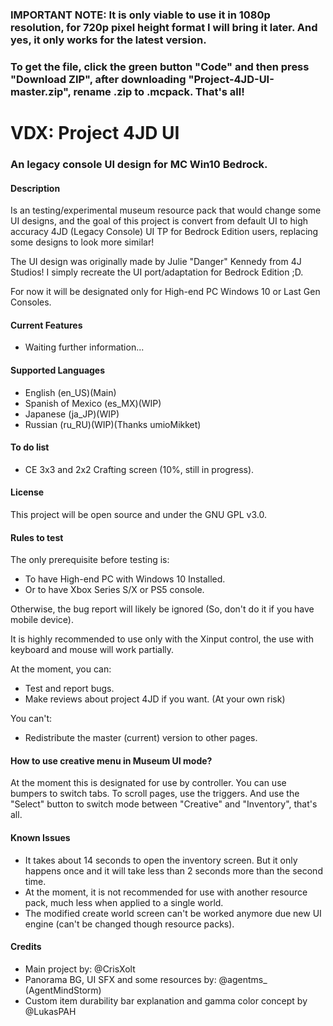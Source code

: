 ### IMPORTANT NOTE: It is only viable to use it in 1080p resolution, for 720p pixel height format I will bring it later. And yes, it only works for the latest version.

### To get the file, click the green button "Code" and then press "Download ZIP", after downloading "Project-4JD-UI-master.zip", rename .zip to .mcpack. That's all!

# VDX: Project 4JD UI

### An legacy console UI design for MC Win10 Bedrock.

#### Description ####

Is an testing/experimental museum resource pack that would change some UI designs, and the goal of this project is convert from default UI to high accuracy 4JD (Legacy Console) UI TP for Bedrock Edition users, replacing some designs to look more similar!

The UI design was originally made by Julie "Danger" Kennedy from 4J Studios! I simply recreate the UI port/adaptation for Bedrock Edition ;D.

For now it will be designated only for High-end PC Windows 10 or Last Gen Consoles.

#### Current Features ####

- Waiting further information...

#### Supported Languages ####

- English (en_US)(Main)
- Spanish of Mexico (es_MX)(WIP)
- Japanese (ja_JP)(WIP)
- Russian (ru_RU)(WIP)(Thanks umioMikket)

#### To do list ####

- CE 3x3 and 2x2 Crafting screen (10%, still in progress).

#### License ####

This project will be open source and under the GNU GPL v3.0.

#### Rules to test ####

The only prerequisite before testing is:
- To have High-end PC with Windows 10 Installed.
- Or to have Xbox Series S/X or PS5 console.

Otherwise, the bug report will likely be ignored (So, don't do it if you have mobile device).

It is highly recommended to use only with the Xinput control, the use with keyboard and mouse will work partially.

At the moment, you can:
- Test and report bugs.
- Make reviews about project 4JD if you want. (At your own risk)

You can't:
- Redistribute the master (current) version to other pages.

#### How to use creative menu in Museum UI mode? ####

At the moment this is designated for use by controller. You can use bumpers to switch tabs. To scroll pages, use the triggers. And use the "Select" button to switch mode between "Creative" and "Inventory", that's all.

#### Known Issues ####

- It takes about 14 seconds to open the inventory screen. But it only happens once and it will take less than 2 seconds more than the second time.
- At the moment, it is not recommended for use with another resource pack, much less when applied to a single world.
- The modified create world screen can't be worked anymore due new UI engine (can't be changed though resource packs).

#### Credits ####

- Main project by: @CrisXolt
- Panorama BG, UI SFX and some resources by: @agentms_ (AgentMindStorm)
- Custom item durability bar explanation and gamma color concept by @LukasPAH
